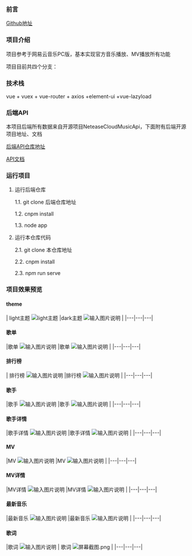 ### 前言


[Github地址](https://github.com/123321-ctrl/ppp-music)

### 项目介绍

项目参考于网易云音乐PC版，基本实现官方音乐播放、MV播放所有功能

项目目前共四个分支：

### 技术栈

vue + vuex + vue-router + axios +element-ui +vue-lazyload

### 后端API

本项目后端所有数据来自开源项目NeteaseCloudMusicApi，下面附有后端开源项目地址、文档

[后端API仓库地址](https://github.com/Binaryify/NeteaseCloudMusicApi)     

[API文档](https://neteasecloudmusicapi.vercel.app/#/)

### 运行项目

1. 运行后端仓库

    1.1. git clone 后端仓库地址

    1.2. cnpm install

    1.3. node app

2. 运行本仓库代码

    2.1. git clone 本仓库地址

    2.2. cnpm install

    2.3. npm run serve


### 项目效果预览

#### theme

| light主题 ![light主题](https://github.com/123321-ctrl/ppp-music/blob/master/music%E5%9B%BE%E7%89%87%E6%88%AA%E5%9B%BE/1.png "屏幕截图.png") |dark主题 ![输入图片说明](https://github.com/123321-ctrl/ppp-music/blob/master/music%E5%9B%BE%E7%89%87%E6%88%AA%E5%9B%BE/2.png "屏幕截图.png")    |
|---|---|---|

#### 歌单

|歌单 ![输入图片说明](https://github.com/123321-ctrl/ppp-music/blob/master/music%E5%9B%BE%E7%89%87%E6%88%AA%E5%9B%BE/3.png "屏幕截图.png")  |歌单 ![输入图片说明](https://github.com/123321-ctrl/ppp-music/blob/master/music%E5%9B%BE%E7%89%87%E6%88%AA%E5%9B%BE/4.png "屏幕截图.png")    |
|---|---|---|

#### 排行榜

| 排行榜 ![输入图片说明](https://github.com/123321-ctrl/ppp-music/blob/master/music%E5%9B%BE%E7%89%87%E6%88%AA%E5%9B%BE/5.png "屏幕截图.png") |排行榜  ![输入图片说明](https://github.com/123321-ctrl/ppp-music/blob/master/music%E5%9B%BE%E7%89%87%E6%88%AA%E5%9B%BE/6.png "屏幕截图.png")  |
|---|---|---|

#### 歌手

|歌手 ![输入图片说明](https://github.com/123321-ctrl/ppp-music/blob/master/music%E5%9B%BE%E7%89%87%E6%88%AA%E5%9B%BE/7.png "屏幕截图.png")  |歌手 ![输入图片说明](https://github.com/123321-ctrl/ppp-music/blob/master/music%E5%9B%BE%E7%89%87%E6%88%AA%E5%9B%BE/8.png "屏幕截图.png")   |
|---|---|---|

#### 歌手详情

|歌手详情 ![输入图片说明](https://github.com/123321-ctrl/ppp-music/blob/master/music%E5%9B%BE%E7%89%87%E6%88%AA%E5%9B%BE/13.png "屏幕截图.png")  |歌手详情 ![输入图片说明](https://github.com/123321-ctrl/ppp-music/blob/master/music%E5%9B%BE%E7%89%87%E6%88%AA%E5%9B%BE/14.png "屏幕截图.png")   |
|---|---|---|


#### MV 

|MV ![输入图片说明](https://github.com/123321-ctrl/ppp-music/blob/master/music%E5%9B%BE%E7%89%87%E6%88%AA%E5%9B%BE/9.png "屏幕截图.png") |MV ![输入图片说明](https://github.com/123321-ctrl/ppp-music/blob/master/music%E5%9B%BE%E7%89%87%E6%88%AA%E5%9B%BE/10.png "屏幕截图.png")   |
|---|---|---|

#### MV详情

|MV详情 ![输入图片说明](https://github.com/123321-ctrl/ppp-music/blob/master/music%E5%9B%BE%E7%89%87%E6%88%AA%E5%9B%BE/15.png "屏幕截图.png") |MV详情 ![输入图片说明](https://github.com/123321-ctrl/ppp-music/blob/master/music%E5%9B%BE%E7%89%87%E6%88%AA%E5%9B%BE/16.png "屏幕截图.png")   |
|---|---|---|

#### 最新音乐

|最新音乐  ![输入图片说明](https://github.com/123321-ctrl/ppp-music/blob/master/music%E5%9B%BE%E7%89%87%E6%88%AA%E5%9B%BE/11.png "屏幕截图.png") |最新音乐 ![输入图片说明](https://github.com/123321-ctrl/ppp-music/blob/master/music%E5%9B%BE%E7%89%87%E6%88%AA%E5%9B%BE/12.png "屏幕截图.png")  |
|---|---|---|

#### 歌词

|歌词  ![输入图片说明](https://github.com/123321-ctrl/ppp-music/blob/master/music%E5%9B%BE%E7%89%87%E6%88%AA%E5%9B%BE/17.png "屏幕截图.png") | 歌词 ![](https://github.com/123321-ctrl/ppp-music/blob/master/music%E5%9B%BE%E7%89%87%E6%88%AA%E5%9B%BE/18.png "屏幕截图.png")   |
|---|---|---|

